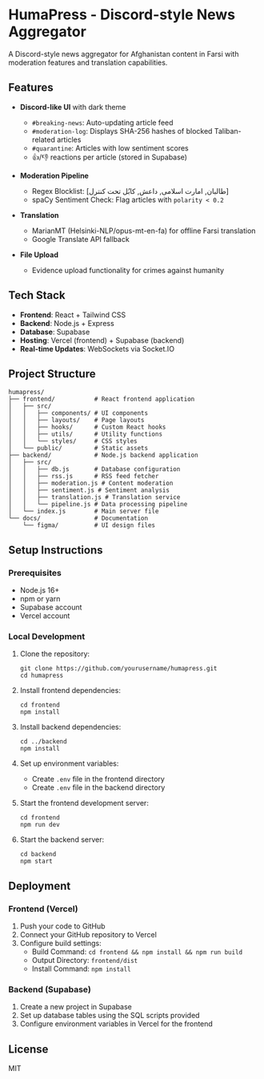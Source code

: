 # HumaPress - Discord-style News Aggregator

A Discord-style news aggregator for Afghanistan content in Farsi with moderation features and translation capabilities.

## Features

- **Discord-like UI** with dark theme
  - `#breaking-news`: Auto-updating article feed
  - `#moderation-log`: Displays SHA-256 hashes of blocked Taliban-related articles
  - `#quarantine`: Articles with low sentiment scores
  - 👍/👎 reactions per article (stored in Supabase)

- **Moderation Pipeline**
  - Regex Blocklist: [طالبان, امارت اسلامی, داعش, کابُل تحت کنترل]
  - spaCy Sentiment Check: Flag articles with `polarity < 0.2`

- **Translation**
  - MarianMT (Helsinki-NLP/opus-mt-en-fa) for offline Farsi translation
  - Google Translate API fallback

- **File Upload**
  - Evidence upload functionality for crimes against humanity

## Tech Stack

- **Frontend**: React + Tailwind CSS
- **Backend**: Node.js + Express
- **Database**: Supabase
- **Hosting**: Vercel (frontend) + Supabase (backend)
- **Real-time Updates**: WebSockets via Socket.IO

## Project Structure

```
humapress/
├── frontend/           # React frontend application
│   ├── src/
│   │   ├── components/ # UI components
│   │   ├── layouts/    # Page layouts
│   │   ├── hooks/      # Custom React hooks
│   │   ├── utils/      # Utility functions
│   │   └── styles/     # CSS styles
│   └── public/         # Static assets
├── backend/            # Node.js backend application
│   ├── src/
│   │   ├── db.js       # Database configuration
│   │   ├── rss.js      # RSS feed fetcher
│   │   ├── moderation.js # Content moderation
│   │   ├── sentiment.js # Sentiment analysis
│   │   ├── translation.js # Translation service
│   │   └── pipeline.js # Data processing pipeline
│   └── index.js        # Main server file
└── docs/               # Documentation
    └── figma/          # UI design files
```

## Setup Instructions

### Prerequisites

- Node.js 16+
- npm or yarn
- Supabase account
- Vercel account

### Local Development

1. Clone the repository:
   ```
   git clone https://github.com/yourusername/humapress.git
   cd humapress
   ```

2. Install frontend dependencies:
   ```
   cd frontend
   npm install
   ```

3. Install backend dependencies:
   ```
   cd ../backend
   npm install
   ```

4. Set up environment variables:
   - Create `.env` file in the frontend directory
   - Create `.env` file in the backend directory

5. Start the frontend development server:
   ```
   cd frontend
   npm run dev
   ```

6. Start the backend server:
   ```
   cd backend
   npm start
   ```

## Deployment

### Frontend (Vercel)

1. Push your code to GitHub
2. Connect your GitHub repository to Vercel
3. Configure build settings:
   - Build Command: `cd frontend && npm install && npm run build`
   - Output Directory: `frontend/dist`
   - Install Command: `npm install`

### Backend (Supabase)

1. Create a new project in Supabase
2. Set up database tables using the SQL scripts provided
3. Configure environment variables in Vercel for the frontend

## License

MIT
